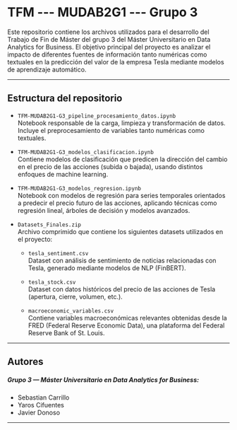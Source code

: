 # TFM --- MUDAB2G1 --- Grupo 3

Este repositorio contiene los archivos utilizados para el desarrollo del Trabajo de Fin de Máster del grupo 3 del Máster Universitario en Data Analytics for Business. 
El objetivo principal del proyecto es analizar el impacto de diferentes fuentes de información tanto numéricas como textuales en la predicción del valor de la empresa Tesla 
mediante modelos de aprendizaje automático.

---

## Estructura del repositorio

- `TFM-MUDAB2G1-G3_pipeline_procesamiento_datos.ipynb`  
  Notebook responsable de la carga, limpieza y transformación de datos. Incluye el preprocesamiento de variables tanto numéricas como textuales.

- `TFM-MUDAB2G1-G3_modelos_clasificacion.ipynb`  
  Contiene modelos de clasificación que predicen la dirección del cambio en el precio de las acciones (subida o bajada), usando distintos enfoques de machine learning.

- `TFM-MUDAB2G1-G3_modelos_regresion.ipynb`  
  Notebook con modelos de regresión para series temporales orientados a predecir el precio futuro de las acciones, aplicando técnicas como regresión lineal,
  árboles de decisión y modelos avanzados.

- `Datasets_Finales.zip`  
   Archivo comprimido que contiene los siguientes datasets utilizados en el proyecto:
  
  - `tesla_sentiment.csv`  
    Dataset con análisis de sentimiento de noticias relacionadas con Tesla, generado mediante modelos de NLP (FinBERT).
  
  - `tesla_stock.csv`  
    Dataset con datos históricos del precio de las acciones de Tesla (apertura, cierre, volumen, etc.).

  - `macroeconomic_variables.csv`  
    Contiene variables macroeconómicas relevantes obtenidas desde la FRED (Federal Reserve Economic Data), una plataforma del Federal Reserve Bank of St. Louis.


---

## Autores

##### Grupo 3 — Máster Universitario en Data Analytics for Business:
- Sebastian Carrillo
- Yaros Cifuentes
- Javier Donoso


---


